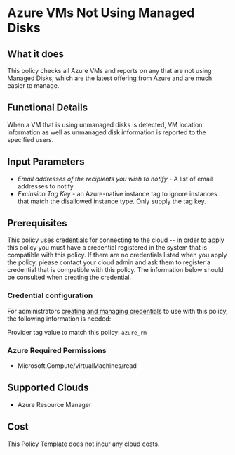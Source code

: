 # Azure VMs Not Using Managed Disks

## What it does

This policy checks all Azure VMs and reports on any that are not using Managed Disks, which are the latest offering from Azure and are much easier to manage.

## Functional Details

When a VM that is using unmanaged disks is detected, VM location information as well as unmanaged disk information is reported to the specified users.

## Input Parameters

- *Email addresses of the recipients you wish to notify* - A list of email addresses to notify
- *Exclusion Tag Key* - an Azure-native instance tag to ignore instances that match the disallowed instance type. Only supply the tag key.

## Prerequisites

This policy uses [credentials](https://docs.rightscale.com/policies/users/guides/credential_management.html) for connecting to the cloud -- in order to apply this policy you must have a credential registered in the system that is compatible with this policy. If there are no credentials listed when you apply the policy, please contact your cloud admin and ask them to register a credential that is compatible with this policy. The information below should be consulted when creating the credential.

### Credential configuration

For administrators [creating and managing credentials](https://docs.rightscale.com/policies/users/guides/credential_management.html) to use with this policy, the following information is needed:

Provider tag value to match this policy: `azure_rm`

### Azure Required Permissions

- Microsoft.Compute/virtualMachines/read

## Supported Clouds

- Azure Resource Manager

## Cost

This Policy Template does not incur any cloud costs.
